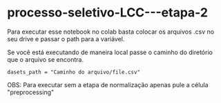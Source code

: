 # processo-seletivo-LCC---etapa-2

Para executar esse notebook no colab basta colocar os arquivos .csv no seu drive e passar o path para a variável.

Se você está executando de maneira local passe o caminho do diretório que o arquivo se encontra.

    dasets_path = "Caminho do arquivo/file.csv"
    
OBS: Para executar sem a etapa de normalização apenas pule a célula "preprocessing"
